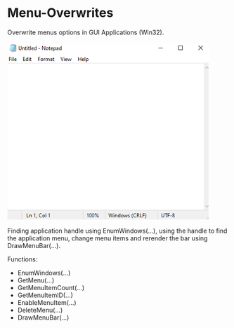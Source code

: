 # Menu-Overwrites
Overwrite menus options in GUI Applications (Win32). <br> <br>
![alt text](https://raw.githubusercontent.com/proxytype/Menu-Overwrites/main/menu-overwrite.gif)

Finding application handle using EnumWindows(...), using the handle to find the application menu,
change menu items and rerender the bar using DrawMenuBar(...).

Functions:
- EnumWindows(...)
- GetMenu(...)
- GetMenuItemCount(...)
- GetMenuItemID(...)
- EnableMenuItem(...)
- DeleteMenu(...)
- DrawMenuBar(...)
